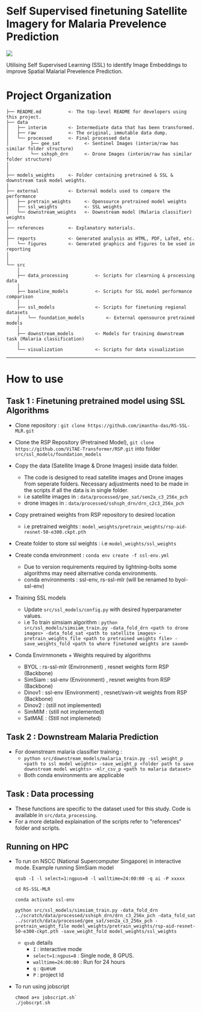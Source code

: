 # Self Supervised finetuning Satellite Imagery for Malaria Prevelence Prediction

<a target="_blank" href="https://cookiecutter-data-science.drivendata.org/">
    <img src="https://img.shields.io/badge/CCDS-Project%20template-328F97?logo=cookiecutter" />
</a>

Utilising Self Supervised Learning (SSL) to identify Image Embeddings to improve Spatial Malarial Prevelence Prediction.

# Project Organization

```
├── README.md          <- The top-level README for developers using this project.
├── data
│   ├── interim        <- Intermediate data that has been transformed.
│   ├── raw            <- The original, immutable data dump.
│   └── processed      <- Final processed data 
│        ├── gee_sat         <- Sentinel Images (interim/raw has similar folder structure)
│        └── sshsph_drn      <- Drone Images (interim/raw has similar folder structure) 
│
│
├── models_weights     <- Folder containing pretrained & SSL & downstream task model weights. 
│
├── external           <- External models used to compare the performance 
│   ├── pretrain_weights     <- Opensource pretrained model weights
│   ├── ssl_weights          <- SSL weights
│   └── downstream_weights   <- Downstream model (Malaria classifier) weights
│
├── references         <- Explanatory materials.
│
├── reports            <- Generated analysis as HTML, PDF, LaTeX, etc.
│   └── figures        <- Generated graphics and figures to be used in reporting
│
│
└── src
    │
    ├── data_processing          <- Scripts for clearning & processing data
    │
    ├── baseline_models          <- Scripts for SSL model performance comparison
    │   
    ├── ssl_models               <- Scripts for finetuning regional datasets
    │   └── foundation_models        <- External opensource pretrained models 
    │  
    ├── downstream_models        <- Models for training downstream task (Malaria classification)
    │
    └── visualization            <- Scripts for data visualization
```

--------

# How to use
## Task 1 : Finetuning pretrained model using SSL Algorithms
* Clone repository : `git clone https://github.com/imantha-das/RS-SSL-MLR.git`
* Clone the RSP Repository (Pretrained Model), `git clone https://github.com/ViTAE-Transformer/RSP.git` into folder `src/ssl_models/foundation_models`
* Copy the data (Satellite Image & Drone Images) inside data folder.
    * The code is designed to read satellite images and Drone images from seperate folders. Necessary adjustments need to be made in the scripts if all the data is in single folder.
    * i.e satellite images in : `data/processed/gee_sat/sen2a_c3_256x_pch`
    * drone images in : `data/processed/sshsph_drn/drn_c2c3_256x_pch`

* Copy pretrained weights from RSP repository to desired location
    * i.e pretrained weights : `model_weights/pretrain_weights/rsp-aid-resnet-50-e300.ckpt.pth`

* Create folder to store ssl weights : i.e `model_weights/ssl_weights`

* Create conda environment : `conda env create -f ssl-env.yml`
    * Due to version requirements required by lightning-bolts some algorithms may need alternative conda environments.
    * conda environments : ssl-env, rs-ssl-mlr (will be renamed to byol-ssl-env)

* Training SSL models
    * Update `src/ssl_models/config.py` with desired hyperparameter values.
    * i.e To train simsiam algorithm : `python src/ssl_models/simsiam_train.py -data_fold_drn <path to drone images> -data_fold_sat <path to satellite images> -pretrain_weights_file <path to pretrained weights file> -save_weights_fold <path to where finetuned weights are saved>`

* Conda Envirnmonets + Weights required by algorithms
    * BYOL : rs-ssl-mlr (Environment) , resnet weights form RSP (Backbone)
    * SimSiam : ssl-env (Environment) , resnet weights from RSP (Backbone)
    * Dinov1 : ssl-env (Environment) , resnet/swin-vit weights from RSP (Backbone)
    * Dinov2 : (still not implemented)
    * SimMIM : (still not implemented)
    * SatMAE : (Still not implemeted)

## Task 2 : Downstream Malaria Prediction

* For downstream malaria classifier training : 
    * `python src/downstream_models/malaria_train.py -ssl_weight_p <path to ssl model weights> -save_weight_p <folder path to save downstream model weights> -mlr_csv_p <path to malaria dataset>` 
    * Both conda environments are applicable

## Task : Data processing

* These functions are specific to the dataset used for this study. Code is available in `src/data_processing`.
* For a more detailed explaination of the scripts refer to "references" folder and scripts. 
    
## Running on HPC

* To run on NSCC (National Supercomputer Singapore) in interactive mode. Example running SimSiam model  
    ```
    qsub -I -l select=1:ngpus=8 -l walltime=24:00:00 -q ai -P xxxxx

    cd RS-SSL-MLR

    conda activate ssl-env

    python src/ssl_models/simsiam_train.py -data_fold_drn ../scratch/data/processed/sshsph_drn/drn_c3_256x_pch -data_fold_sat ../scratch/data/processed/gee_sat/sen2a_c3_256x_pch -pretrain_weight_file model_weights/pretrain_weights/rsp-aid-resnet-50-e300-ckpt.pth -save_weight_fold model_weights/ssl_weights
    ```
    * `qsub` details
        * `I` : interactive mode
        * `select=1:ngpus=8` : Single node, 8 GPUS.
        * `walltime=24:00:00` : Run for 24 hours
        * `q` : queue
        * `P` : project Id

* To run using jobscript
    ```
    chmod a+x jobscript.sh`
    ./jobscrpt.sh
    ```